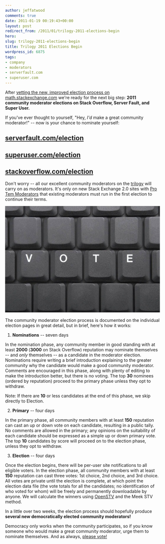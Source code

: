 ```yaml
---
author: jeffatwood
comments: true
date: 2011-01-19 00:19:43+00:00
layout: post
redirect_from: /2011/01/trilogy-2011-elections-begin
hero: 
slug: trilogy-2011-elections-begin
title: Trilogy 2011 Elections Begin
wordpress_id: 6875
tags:
- company
- moderators
- serverfault.com
- superuser.com
---
```


After [vetting the new, improved election process on math.stackexchange.com](http://blog.stackoverflow.com/2010/12/stack-exchange-moderator-elections-begin/) we're ready for the next big step: **2011 community moderator elections on Stack Overflow, Server Fault, and Super User.**

If you've ever thought to yourself, "Hey, _I'd_ make a great community moderator!" -- now is your chance to nominate yourself:



## [serverfault.com/election](http://serverfault.com/election)




## [superuser.com/election](http://superuser.com/election)




## [stackoverflow.com/election](http://stackoverflow.com/election)




Don't worry -- all our excellent community moderators on the [trilogy](http://blog.stackoverflow.com/2009/05/the-stack-overflow-trilogy/) will carry on as moderators. It's only on new Stack Exchange 2.0 sites with [Pro Tem Moderators](http://blog.stackoverflow.com/2010/07/moderator-pro-tempore/) that existing moderators must run in the first election to continue their terms.

![vote keyboard](/images/wordpress/vote-keyboard.jpg)

The community moderator election process is documented on the individual election pages in great detail, but in brief, here's how it works:





  1. **Nominations** -- seven days  

In the nomination phase, any community member in good standing with at least **2000** (**3000** on Stack Overflow) reputation may nominate themselves -- and _only_ themselves -- as a candidate in the moderator election. Nominations require writing a brief introduction explaining to the greater community why the candidate would make a good community moderator. Comments are encouraged in this phase, along with plenty of editing to make the introduction better, but there is no voting. The top **30** nominees (ordered by reputation) proceed to the primary phase unless they opt to withdraw.

Note: If there are **10** or less candidates at the end of this phase, we skip directly to Election. 


  2. **Primary** -- four days  

In the primary phase, all community members with at least **150** reputation can cast an up or down vote on each candidate, resulting in a public tally. No comments are allowed in the primary; any opinions on the suitability of each candidate should be expressed as a simple up or down primary vote. The top **10** candidates by score will proceed on to the election phase, unless they opt to withdraw. 


  3. **Election** -- four days  

Once the election begins, there will be per-user site notifications to all eligible voters. In the election phase, all community members with at least **150** reputation can cast three votes: 1st choice, 2nd choice, and 3rd choice. All votes are private until the election is complete, at which point the election data file (the vote totals for all the candidates; no identification of who voted for whom) will be freely and permanently downloadable by anyone. We will calculate the winners using [OpenSTV](http://www.openstv.org/) and the Meek STV method.


In a little over two weeks, the election process should hopefully produce **several new democratically elected community moderators!** 

Democracy only works when the community participates, so if you know someone who would make a great community moderator, urge them to nominate themselves. And as always, [please vote!](http://blog.stackoverflow.com/2010/10/vote-early-vote-often/)
